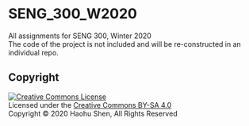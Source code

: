 # SENG_300_W2020

All assignments for SENG 300, Winter 2020</br>
The code of the project is not included and will be re-constructed in an individual repo.

## Copyright

<a rel="license" href="https://creativecommons.org/licenses/by-sa/4.0/"><img alt="Creative Commons License" style="border-width:0" src="https://i.creativecommons.org/l/by-sa/4.0/88x31.png" /></a><br />
Licensed under the [Creative Commons BY-SA 4.0](https://creativecommons.org/licenses/by-sa/4.0/)</br>
Copyright &copy; 2020 Haohu Shen, All Rights Reserved
